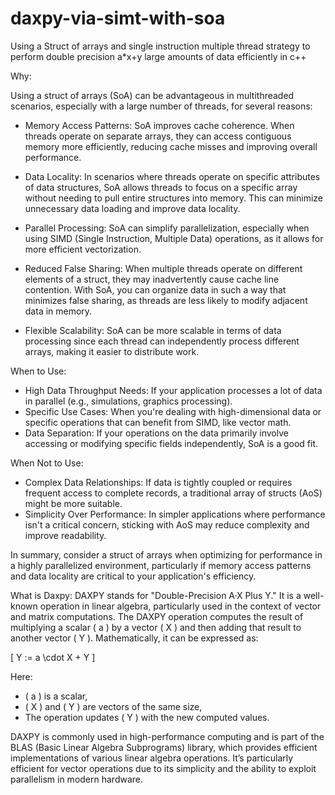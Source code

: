 # daxpy-via-simt-with-soa
Using a Struct of arrays and single instruction multiple thread strategy to perform double precision a*x+y large amounts of data efficiently in c++

Why:

Using a struct of arrays (SoA) can be advantageous in multithreaded scenarios, especially with a large number of threads, for several reasons:

- Memory Access Patterns: SoA improves cache coherence. When threads operate on separate arrays, they can access contiguous memory more efficiently, reducing cache misses and improving overall performance.

- Data Locality: In scenarios where threads operate on specific attributes of data structures, SoA allows threads to focus on a specific array without needing to pull entire structures into memory. This can minimize unnecessary data loading and improve data locality.

- Parallel Processing: SoA can simplify parallelization, especially when using SIMD (Single Instruction, Multiple Data) operations, as it allows for more efficient vectorization.

- Reduced False Sharing: When multiple threads operate on different elements of a struct, they may inadvertently cause cache line contention. With SoA, you can organize data in such a way that minimizes false sharing, as threads are less likely to modify adjacent data in memory.

- Flexible Scalability: SoA can be more scalable in terms of data processing since each thread can independently process different arrays, making it easier to distribute work.

When to Use:
- High Data Throughput Needs: If your application processes a lot of data in parallel (e.g., simulations, graphics processing).
- Specific Use Cases: When you're dealing with high-dimensional data or specific operations that can benefit from SIMD, like vector math.
- Data Separation: If your operations on the data primarily involve accessing or modifying specific fields independently, SoA is a good fit.

When Not to Use:
- Complex Data Relationships: If data is tightly coupled or requires frequent access to complete records, a traditional array of structs (AoS) might be more suitable.
- Simplicity Over Performance: In simpler applications where performance isn't a critical concern, sticking with AoS may reduce complexity and improve readability.

In summary, consider a struct of arrays when optimizing for performance in a highly parallelized environment, particularly if memory access patterns and data locality are critical to your application's efficiency.


What is Daxpy:
DAXPY stands for "Double-Precision A·X Plus Y." It is a well-known operation in linear algebra, particularly used in the context of vector and matrix computations. The DAXPY operation computes the result of multiplying a scalar \( a \) by a vector \( X \) and then adding that result to another vector \( Y \). Mathematically, it can be expressed as:

\[ Y := a \cdot X + Y \]

Here:
- \( a \) is a scalar,
- \( X \) and \( Y \) are vectors of the same size,
- The operation updates \( Y \) with the new computed values.

DAXPY is commonly used in high-performance computing and is part of the BLAS (Basic Linear Algebra Subprograms) library, which provides efficient implementations of various linear algebra operations. It’s particularly efficient for vector operations due to its simplicity and the ability to exploit parallelism in modern hardware.
